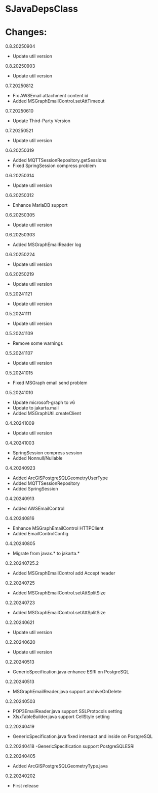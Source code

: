 # SJavaDepsClass

# Changes:
0.8.20250904
- Update util version

0.8.20250903
- Update util version

0.7.20250812
- Fix AWSEmail attachment content id
- Added MSGraphEmailControl.setAttTimeout

0.7.20250610
- Update Third-Party Version

0.7.20250521
- Update util version

0.6.20250319
- Added MQTTSessionRepository.getSessions
- Fixed SpringSession compress problem

0.6.20250314
- Update util version

0.6.20250312
- Enhance MariaDB support

0.6.20250305
- Update util version

0.6.20250303
- Added MSGraphEmailReader log

0.6.20250224
- Update util version

0.6.20250219
- Update util version

0.5.20241121
- Update util version

0.5.20241111
- Update util version

0.5.20241109
- Remove some warnings

0.5.20241107
- Update util version

0.5.20241015
- Fixed MSGraph email send problem

0.5.20241010
- Update microsoft-graph to v6
- Update to jakarta.mail
- Added MSGraphUtil.createClient

0.4.20241009
- Update util version

0.4.20241003
- SpringSession compress session
- Added Nonnull/Nullable

0.4.20240923
- Added ArcGISPostgreSQLGeometryUserType
- Added MQTTSessionRepository
- Added SpringSession

0.4.20240913
- Added AWSEmailControl

0.4.20240816
- Enhance MSGraphEmailControl HTTPClient
- Added EmailControlConfig

0.4.20240805
- Migrate from javax.* to jakarta.*

0.2.20240725.2
- Added MSGraphEmailControl add Accept header

0.2.20240725
- Added MSGraphEmailControl.setAttSplitSize

0.2.20240723
- Added MSGraphEmailControl.setAttSplitSize

0.2.20240621
- Update util version

0.2.20240620
- Update util version

0.2.20240513
- GenericSpecification.java enhance ESRI on PostgreSQL

0.2.20240513
- MSGraphEmailReader.java support archiveOnDelete

0.2.20240503
- POP3EmailReader.java support SSLProtocols setting
- XlsxTableBuilder.java support CellStyle setting

0.2.20240419
- GenericSpecification.java fixed intersact and inside on PostgreSQL

0.2.20240418
-GenericSpecification support PostgreSQLESRI

0.2.20240405
- Added ArcGISPostgreSQLGeometryType.java

0.2.20240202
- First release